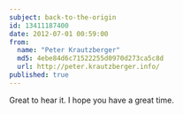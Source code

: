 ```yaml
---
subject: back-to-the-origin
id: 13411187400
date: 2012-07-01 00:59:00
from:
  name: "Peter Krautzberger"
  md5: 4ebe84d6c71522255d0970d273ca5c8d
  url: http://peter.krautzberger.info/
published: true
---
```

Great to hear it. I hope you have a great time.
